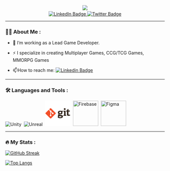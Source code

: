 <div id="header" align="center">
  <img src="https://media.giphy.com/media/M9gbBd9nbDrOTu1Mqx/giphy.gif" width="100"/>
</div>
<div id="badges" align="center">
  <a href="https://www.linkedin.com/in/daniyal-r-a1a94623b/">
    <img src="https://img.shields.io/badge/LinkedIn-blue?style=for-the-badge&logo=linkedin&logoColor=white" alt="LinkedIn Badge"/>
  </a>
  <a href="https://twitter.com/rizvi_daniyal">
    <img src="https://img.shields.io/badge/Twitter-blue?style=for-the-badge&logo=twitter&logoColor=white" alt="Twitter Badge"/>
  </a>
</div>

---------

### :man_technologist: About Me :

- :telescope: I’m working as a Lead Game Developer.

- :zap: I specialize in creating Multiplayer Games, CCG/TCG Games, MMORPG Games

- :mailbox:How to reach me: [![Linkedin Badge](https://img.shields.io/badge/-Dan-blue?style=flat&logo=Linkedin&logoColor=white)](https://www.linkedin.com/in/daniyal-r-a1a94623b/)

---------

### :hammer_and_wrench: Languages and Tools :

<div id="serviceicons">
  <img src="https://cdn.jsdelivr.net/gh/devicons/devicon/icons/unity/unity-original-wordmark.svg" title="Unity" alt="Unity" width="80" height="80"/>&nbsp;
  <img src="https://cdn.jsdelivr.net/gh/devicons/devicon/icons/unrealengine/unrealengine-original-wordmark.svg" title="Unreal" alt="Unreal" width="80" height="80"/>&nbsp;
  <img src="https://github.com/devicons/devicon/blob/master/icons/git/git-original-wordmark.svg" title="Git" **alt="Git" width="80" height="80"/>&nbsp;
  <img src="https://cdn.jsdelivr.net/gh/devicons/devicon/icons/firebase/firebase-plain-wordmark.svg" title="Firebase" **alt="Firebase" width="80" height="80"/>&nbsp;
<img src="https://cdn.jsdelivr.net/gh/devicons/devicon/icons/figma/figma-original.svg" title="Figma" **alt="Figma" width="80" height="80"/>&nbsp;
</div>

--------

### :fire: My Stats :

[![GitHub Streak](https://streak-stats.demolab.com?user=DaniyalRizvi&theme=dark&hide_border=true)](https://git.io/streak-stats)

[![Top Langs](https://github-readme-stats.vercel.app/api/top-langs/?username=DaniyalRizvi&layout=compact&theme=vision-friendly-dark)](https://github.com/anuraghazra/github-readme-stats)
